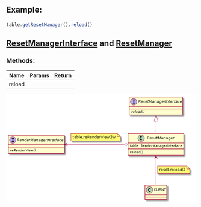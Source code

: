 ## Example:
```javascript
table.getResetManager().reload()
```

## [ResetManagerInterface](ResetManagerInterface.js) and [ResetManager](ResetManager.js)

### Methods:

| Name | Params | Return |
| --- | --- | --- |
| reload |  |  |


![UML](./ResetManager.png)
